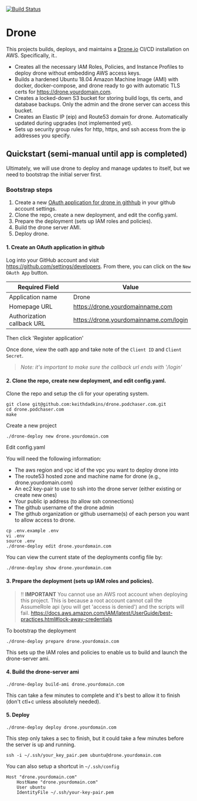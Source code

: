 [![Build Status](https://drone.keithdadkins.me/api/badges/keithdadkins/drone.podchaser.com/status.svg?ref=refs/heads/master)](https://drone.keithdadkins.me/keithdadkins/drone.podchaser.com)

# Drone

This projects builds, deploys, and maintains a [Drone.io](https://drone.io) CI/CD installation on AWS. Specifically, it..

* Creates all the necessary IAM Roles, Policies, and Instance Profiles to deploy drone without embedding AWS access keys.
* Builds a hardened Ubuntu 18.04 Amazon Machine Image (AMI) with docker, docker-compose, and drone ready to go with automatic TLS certs for https://drone.yourdomain.com.
* Creates a locked-down S3 bucket for storing build logs, tls certs, and database backups. Only the admin and the drone server can access this bucket.
* Creates an Elastic IP (eip) and Route53 domain for drone. Automatically updated during upgrades (not implemented yet).
* Sets up security group rules for http, https, and ssh access from the ip addresses you specify.

## Quickstart (semi-manual until app is completed)

Ultimately, we will use drone to deploy and manage updates to itself, but we need to bootstrap the initial server first.

### Bootstrap steps

1. Create a new [OAuth application for drone in githhub](https://github.com/settings/developers) in your github account settings.
2. Clone the repo, create a new deployment, and edit the config.yaml.
3. Prepare the deployment (sets up IAM roles and policies).
4. Build the drone server AMI.
5. Deploy drone.

#### 1. Create an OAuth application in github

Log into your GitHub account and visit https://github.com/settings/developers. From there, you can click on the `New OAuth App` button.

Required Field | Value
---------------|------
Application name | Drone
Homepage URL | https://drone.yourdomainname.com
Authorization callback URL | https://drone.yourdomainname.com/login

Then click 'Register application'

Once done, view the oath app and take note of the `Client ID` and `Client Secret`.

> *Note: it's important to make sure the callback url ends with '/login'*

#### 2. Clone the repo, create new deployment, and edit config.yaml.

Clone the repo and setup the cli for your operating system.

```shell
git clone git@github.com:keithdadkins/drone.podchaser.com.git
cd drone.podchaser.com
make
```

Create a new project

```shell
./drone-deploy new drone.yourdomain.com
```

Edit config.yaml

You will need the following information:

- The aws region and vpc id of the vpc you want to deploy drone into
- The route53 hosted zone and machine name for drone (e.g., drone.yourdomain.com)
- An ec2 key-pair to use to ssh into the drone server (either existing or create new ones)
- Your public ip address (to allow ssh connections)
- The github username of the drone admin
- The github organization or github username(s) of each person you want to allow access to drone.


```shell
cp .env.example .env
vi .env
source .env
./drone-deploy edit drone.yourdomain.com
```

You can view the current state of the deployments config file by:

```shell
./drone-deploy show drone.yourdomain.com
```

#### 3. Prepare the deployment (sets up IAM roles and policies).

> !! __IMPORTANT__ You cannot use an AWS root account when deploying this project. This is because a root account cannot call the AssumeRole api (you will get 'access is denied') and the scripts will fail. https://docs.aws.amazon.com/IAM/latest/UserGuide/best-practices.html#lock-away-credentials

To bootstrap the deployment

```shell
./drone-deploy prepare drone.yourdomain.com
```

This sets up the IAM roles and policies to enable us to build and launch the drone-server ami.

#### 4. Build the drone-server ami

```shell
./drone-deploy build-ami drone.yourdomain.com
```

This can take a few minutes to complete and it's best to allow it to finish (don't ctl+c unless absolutely needed).

#### 5. Deploy

```shell
./drone-deploy deploy drone.yourdomain.com
```

This step only takes a sec to finish, but it could take a few minutes before the server is up and running.

```shell
ssh -i ~/.ssh/your_key_pair.pem ubuntu@drone.yourdomain.com
```

You can also setup a shortcut in `~/.ssh/config`

```shell
Host "drone.yourdomain.com"
	HostName "drone.yourdomain.com"
	User ubuntu
	IdentityFile ~/.ssh/your-key-pair.pem
```
